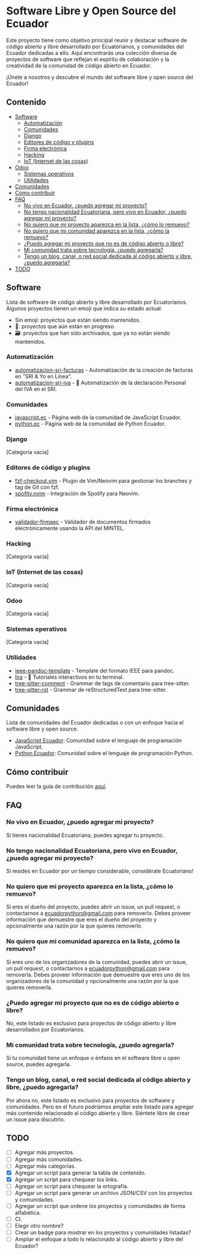 # Software Libre y Open Source del Ecuador

Este proyecto tiene como objetivo principal reunir y destacar software de código abierto y libre desarrollado por Ecuatorianos, y comunidades del Ecuador dedicadas a ello.
Aquí encontrarás una colección diversa de proyectos de software que reflejan el espíritu de colaboración y la creatividad de la comunidad de código abierto en Ecuador.

¡Únete a nosotros y descubre el mundo del software libre y open source del Ecuador!

## Contenido

<!-- NO EDITAR ESTA SECCIÓN MANUALMENTE, ES EDITADA AUTOMÁTICAMENTE AL HACER UN MERGE A MAIN. -->

<!-- START doctoc generated TOC please keep comment here to allow auto update -->
<!-- DON'T EDIT THIS SECTION, INSTEAD RE-RUN doctoc TO UPDATE -->

- [Software](#software)
  - [Automatización](#automatizaci%C3%B3n)
  - [Comunidades](#comunidades)
  - [Django](#django)
  - [Editores de código y plugins](#editores-de-c%C3%B3digo-y-plugins)
  - [Firma electrónica](#firma-electr%C3%B3nica)
  - [Hacking](#hacking)
  - [IoT (Internet de las cosas)](#iot-internet-de-las-cosas)
- [Odoo](#odoo)
  - [Sistemas operativos](#sistemas-operativos)
  - [Utilidades](#utilidades)
- [Comunidades](#comunidades-1)
- [Cómo contribuir](#c%C3%B3mo-contribuir)
- [FAQ](#faq)
  - [No vivo en Ecuador, ¿puedo agregar mi proyecto?](#no-vivo-en-ecuador-%C2%BFpuedo-agregar-mi-proyecto)
  - [No tengo nacionalidad Ecuatoriana, pero vivo en Ecuador, ¿puedo agregar mi proyecto?](#no-tengo-nacionalidad-ecuatoriana-pero-vivo-en-ecuador-%C2%BFpuedo-agregar-mi-proyecto)
  - [No quiero que mi proyecto aparezca en la lista, ¿cómo lo remuevo?](#no-quiero-que-mi-proyecto-aparezca-en-la-lista-%C2%BFc%C3%B3mo-lo-remuevo)
  - [No quiero que mi comunidad aparezca en la lista, ¿cómo la remuevo?](#no-quiero-que-mi-comunidad-aparezca-en-la-lista-%C2%BFc%C3%B3mo-la-remuevo)
  - [¿Puedo agregar mi proyecto que no es de código abierto o libre?](#%C2%BFpuedo-agregar-mi-proyecto-que-no-es-de-c%C3%B3digo-abierto-o-libre)
  - [Mi comunidad trata sobre tecnología, ¿puedo agregarla?](#mi-comunidad-trata-sobre-tecnolog%C3%ADa-%C2%BFpuedo-agregarla)
  - [Tengo un blog, canal, o red social dedicada al código abierto y libre, ¿puedo agregarla?](#tengo-un-blog-canal-o-red-social-dedicada-al-c%C3%B3digo-abierto-y-libre-%C2%BFpuedo-agregarla)
- [TODO](#todo)

<!-- END doctoc generated TOC please keep comment here to allow auto update -->

## Software

Lista de software de código abierto y libre desarrollado por Ecuatorianos.
Algunos proyectos tienen un emoji que indica su estado actual:

- Sin emoji: proyectos que están siendo mantenidos.
- 🚧: proyectos que aún están en progreso.
- 🗃️: proyectos que han sido archivados, que ya no están siendo mantenidos.

### Automatización

- [automatizacion-sri-facturas](https://github.com/luisprgr/automatizacion-sri-facturas) - Automatización de la creación de facturas en "SRI & Yo en Línea".
- [automatizacion-sri-iva](https://github.com/luisprgr/automatizacion-sri-iva) - 🚧 Automatización de la declaración Personal del IVA en el SRI.

### Comunidades

- [javascript.ec](https://github.com/javascriptecuador/web) - Página web de la comunidad de JavaScript Ecuador.
- [python.ec](https://github.com/pythonecuador/pythonecuador.github.io) - Página web de la comunidad de Python Ecuador.

### Django

[Categoría vacía]

### Editores de código y plugins

- [fzf-checkout.vim](https://github.com/stsewd/fzf-checkout.vim/) - Plugin de Vim/Neovim para gestionar los branches y tag de Git con fzf.
- [spofity.nvim](https://github.com/stsewd/spotify.nvim/) - Integración de Spotify para Neovim.

### Firma electrónica

- [validador-firmaec](https://github.com/ragutierrez/validador-firmaec) - Validador de documentos firmados electrónicamente usando la API del MINTEL.

### Hacking

[Categoría vacía]

### IoT (Internet de las cosas)

[Categoría vacía]

### Odoo

[Categoría vacía]

### Sistemas operativos

[Categoría vacía]

### Utilidades

- [ieee-pandoc-template](https://github.com/stsewd/ieee-pandoc-template) - Template del formato IEEE para pandoc.
- [lira](https://github.com/pythonecuador/lira) - 🚧 Tutoriales interactivos en tu terminal.
- [tree-sitter-comment](https://github.com/stsewd/tree-sitter-comment/) - Grammar de tags de comentario para tree-sitter.
- [tree-sitter-rst](https://github.com/stsewd/tree-sitter-rst/) - Grammar de reStructuredText para tree-sitter.

## Comunidades

Lista de comunidades del Ecuador dedicadas o con un enfoque hacia el software libre y open source.

- [JavaScript Ecuador](https://javascript.ec): Comunidad sobre el lenguaje de programación JavaScript.
- [Python Ecuador](https://python.ec): Comunidad sobre el lenguaje de programación Python.

## Cómo contribuir

Puedes leer la guía de contribución [aquí](CONTRIBUTING.md).

## FAQ

### No vivo en Ecuador, ¿puedo agregar mi proyecto?

Si tienes nacionalidad Ecuatoriana, puedes agregar tu proyecto.

### No tengo nacionalidad Ecuatoriana, pero vivo en Ecuador, ¿puedo agregar mi proyecto?

Si resides en Ecuador por un tiempo considerable, considérate Ecuatoriano!

### No quiero que mi proyecto aparezca en la lista, ¿cómo lo remuevo?

Si eres el dueño del proyecto, puedes abrir un issue, un pull request,
o contactarnos a <ecuadorpython@gmail.com> para removerlo.
Debes proveer información que demuestre que eres el dueño del proyecto
y opcionalmente una razón por la que quieres removerlo.

### No quiero que mi comunidad aparezca en la lista, ¿cómo la remuevo?

Si eres uno de los organizadores de la comunidad, puedes abrir un issue,
un pull request, o contactarnos a <ecuadorpython@gmail.com> para removerla.
Debes proveer información que demuestre que eres uno de los organizadores
de la comunidad y opcionalmente una razón por la que quieres removerla.

### ¿Puedo agregar mi proyecto que no es de código abierto o libre?

No, este listado es exclusivo para proyectos de código abierto y libre
desarrollados por Ecuatorianos.

### Mi comunidad trata sobre tecnología, ¿puedo agregarla?

Si tu comunidad tiene un enfoque o énfasis en el software libre u open source, puedes agregarla.

### Tengo un blog, canal, o red social dedicada al código abierto y libre, ¿puedo agregarla?

Por ahora no, este listado es exclusivo para proyectos de software y comunidades.
Pero en el futuro podríamos ampliar este listado para agregar más contenido relacionado al código abierto y libre.
Siéntete libre de crear un issue para discutirlo.

## TODO

- [ ] Agregar más proyectos.
- [ ] Agregar más comunidades.
- [ ] Agregar más categorías.
- [x] Agregar un script para generar la tabla de contenido.
- [x] Agregar un script para chequear los links.
- [ ] Agregar un script para chequear la ortografía.
- [ ] Agregar un script para generar un archivo JSON/CSV con los proyectos y comunidades.
- [ ] Agregar un script que ordene los proyectos y comunidades de forma alfabética.
- [ ] CI.
- [ ] Elegir otro nombre?
- [ ] Crear un badge para mostrar en los proyectos y comunidades listadas?
- [ ] Ampliar el enfoque a todo lo relacionado al código abierto y libre del Ecuador?
